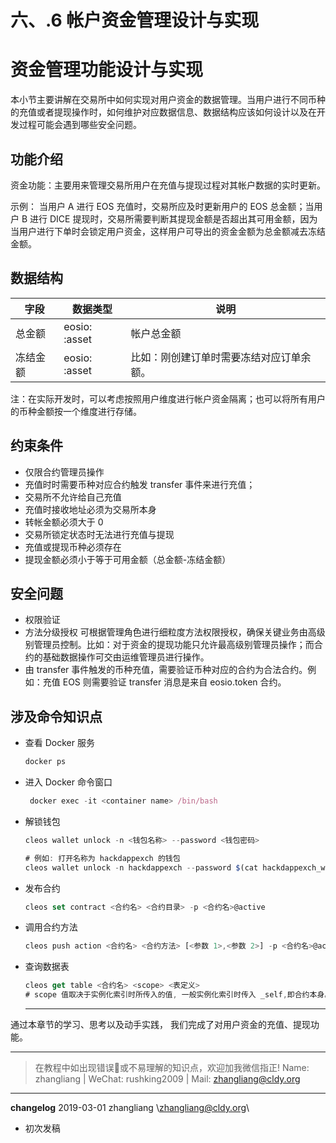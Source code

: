# 六、.6 帐户资金管理设计与实现

# 资金管理功能设计与实现

本小节主要讲解在交易所中如何实现对用户资金的数据管理。当用户进行不同币种的充值或者提现操作时，如何维护对应数据信息、数据结构应该如何设计以及在开发过程可能会遇到哪些安全问题。

## 功能介绍

资金功能：主要用来管理交易所用户在充值与提现过程对其帐户数据的实时更新。

示例： 当用户 A 进行 EOS 充值时，交易所应及时更新用户的 EOS 总金额；当用户 B 进行 DICE 提现时，交易所需要判断其提现金额是否超出其可用金额，因为当用户进行下单时会锁定用户资金，这样用户可导出的资金金额为总金额减去冻结金额。

## 数据结构

| 字段 | 数据类型 | 说明 |
| --- | --- | --- |
| 总金额 | eosio: :asset | 帐户总金额 |
| 冻结金额 | eosio: :asset | 比如：刚创建订单时需要冻结对应订单余额。 |

注：在实际开发时，可以考虑按照用户维度进行帐户资金隔离；也可以将所有用户的币种金额按一个维度进行存储。

## 约束条件

*   仅限合约管理员操作
*   充值时时需要币种对应合约触发 transfer 事件来进行充值；
*   交易所不允许给自己充值
*   充值时接收地址必须为交易所本身
*   转帐金额必须大于 0
*   交易所锁定状态时无法进行充值与提现
*   充值或提现币种必须存在
*   提现金额必须小于等于可用金额（总金额-冻结金额）

## 安全问题

*   权限验证
*   方法分级授权
    可根据管理角色进行细粒度方法权限授权，确保关键业务由高级别管理员控制。比如：对于资金的提现功能只允许最高级别管理员操作；而合约的基础数据操作可交由运维管理员进行操作。
*   由 transfer 事件触发的币种充值，需要验证币种对应的合约为合法合约。例如：充值 EOS 则需要验证 transfer 消息是来自 eosio.token 合约。

## 涉及命令知识点

*   查看 Docker 服务

    ```js
    docker ps
    ```

*   进入 Docker 命令窗口

    ```js
     docker exec -it <container name> /bin/bash
    ```

*   解锁钱包

    ```js
    cleos wallet unlock -n <钱包名称> --password <钱包密码>

    # 例如: 打开名称为 hackdappexch 的钱包
    cleos wallet unlock -n hackdappexch --password $(cat hackdappexch_wallet_password.txt);
    ```

*   发布合约

    ```js
    cleos set contract <合约名> <合约目录> -p <合约名>@active
    ```

*   调用合约方法

    ```js
    cleos push action <合约名> <合约方法> [<参数 1>,<参数 2>] -p <合约名>@active
    ```

*   查询数据表

    ```js
    cleos get table <合约名> <scope> <表定义>
    # scope 值取决于实例化索引时所传入的值, 一般实例化索引时传入 _self,即合约本身。
    ```

    * * *

通过本章节的学习、思考以及动手实践， 我们完成了对用户资金的充值、提现功能。

* * *

> 在教程中如出现错误🐛或不易理解的知识点，欢迎加我微信指正! Name: zhangliang | WeChat: rushking2009 | Mail: zhangliang@cldy.org

* * *

**changelog** 2019-03-01 zhangliang \zhangliang@cldy.org\

*   初次发稿